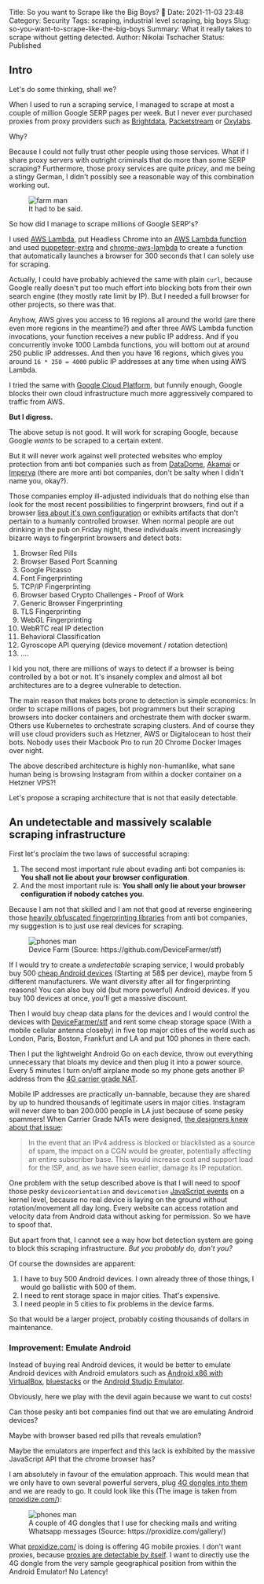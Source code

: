 Title: So you want to Scrape like the Big Boys? 🚀
Date: 2021-11-03 23:48
Category: Security
Tags: scraping, industrial level scraping, big boys
Slug: so-you-want-to-scrape-like-the-big-boys
Summary: What it really takes to scrape without getting detected.
Author: Nikolai Tschacher
Status: Published

## Intro

Let's do some thinking, shall we?

When I used to run a scraping service, I managed to scrape at most a couple of million Google SERP pages per week. But I never ever purchased proxies from proxy providers such as [Brightdata](https://brightdata.com/), [Packetstream](https://packetstream.io/) or [Oxylabs](https://oxylabs.io/).

Why? 

Because I could not fully trust other people using those services. What if I share proxy servers with outright criminals that do more than some SERP scraping? Furthermore, those proxy services are quite *pricey*, and me being a stingy German, I didn't possibly see a reasonable way of this combination working out.

<figure>
  <img src="{static}/images/work different.png" alt="farm man" />
  <figcaption>It had to be said.</figcaption>
</figure>

So how did I manage to scrape millions of Google SERP's?

I used [AWS Lambda](https://aws.amazon.com/lambda/), put Headless Chrome into an [AWS Lambda function](https://aws.amazon.com/getting-started/hands-on/run-serverless-code/) and used [puppeteer-extra](https://github.com/berstend/puppeteer-extra) and [chrome-aws-lambda](https://github.com/alixaxel/chrome-aws-lambda) to create a function that automatically launches a browser for 300 seconds that I can solely use for scraping.

Actually, I could have probably achieved the same with plain `curl`, because Google really doesn't put too much effort into blocking bots from their own search engine (they mostly rate limit by IP). But I needed a full browser for other projects, so there was that.

Anyhow, AWS gives you access to 16 regions all around the world (are there even more regions in the meantime?) and after three AWS Lambda function invocations, your function receives a new public IP address. And if you concurrently invoke 1000 Lambda functions, you will bottom out at around 250 public IP addresses. And then you have 16 regions, which gives you around `16 * 250 = 4000` public IP addresses at any time when using AWS Lambda.

I tried the same with [Google Cloud Platform](https://cloud.google.com/), but funnily enough, Google blocks their own cloud infrastructure much more aggressively compared to traffic from AWS.

**But I digress.**

The above setup is not good. It will work for scraping Google, because Google *wants* to be scraped to a certain extent.

But it will never work against well protected websites who employ protection from anti bot companies such as from [DataDome](https://datadome.co/), [Akamai](https://www.akamai.com/) or [Imperva](https://www.imperva.com/) (there are more anti bot companies, don't be salty when I didn't name you, okay?).

Those companies employ ill-adjusted individuals that do nothing else than look for the most recent possibilities to fingerprint browsers, find out if a browser [lies about it's own configuration](https://github.com/abrahamjuliot/creepjs) or exhibits artifacts that don't pertain to a humanly controlled browser. When normal people are out drinking in the pub on Friday night, these individuals invent increasingly bizarre ways to fingerprint browsers and detect bots:

1. Browser Red Pills 
2. Browser Based Port Scanning
3. Google Picasso
4. Font Fingerprinting
5. TCP/IP Fingerprinting
6. Browser based Crypto Challenges - Proof of Work
7. Generic Browser Fingerprinting
8. TLS Fingerprinting
9. WebGL Fingerprinting
10. WebRTC real IP detection
11. Behavioral Classification
12. Gyroscope API querying (device movement / rotation detection)
13. ....

I kid you not, there are millions of ways to detect if a browser is being controlled by a bot or not. It's insanely complex and almost all bot architectures are to a degree vulnerable to detection.

The main reason that makes bots prone to detection is simple economics: In order to scrape millions of pages, bot programmers but their scraping browsers into docker containers and orchestrate them with docker swarm. Others use Kubernetes to orchestrate scraping clusters. And of course they will use cloud providers such as Hetzner, AWS or Digitalocean to host their bots. Nobody uses their Macbook Pro to run 20 Chrome Docker Images over night. 

The above described architecture is highly non-humanlike, what sane human being is browsing Instagram from within a docker container on a Hetzner VPS?!

Let's propose a scraping architecture that is not that easily detectable.

## An undetectable and massively scalable scraping infrastructure

First let's proclaim the two laws of successful scraping: 

1. The second most important rule about evading anti bot companies is: **You shall not lie about your browser configuration**.
2. And the most important rule is: **You shall only lie about your browser configuration if nobody catches you**.

Because I am not that skilled and I am not that good at reverse engineering those [heavily obfuscated fingerprinting libraries](https://incolumitas.com/data/imperva.js) from anti bot companies, my suggestion is to just use real devices for scraping. 

<figure>
  <img src="{static}/images/shelf_closeup_790x.jpg" alt="phones man" />
  <figcaption>Device Farm (Source: https://github.com/DeviceFarmer/stf)</figcaption>
</figure>

If I would try to create a *undetectable* scraping service, I would probably buy 500 [cheap Android devices](https://www.zdnet.com/article/best-phone-under-100/) (Starting at 58$ per device), maybe from 5 different manufacturers. We want diversity after all for fingerprinting reasons! You can also buy old (but more powerful) Android devices. If you buy 100 devices at once, you'll get a massive discount. 

Then I would buy cheap data plans for the devices and I would control the devices with [DeviceFarmer/stf](https://github.com/DeviceFarmer/stf) and rent some cheap storage space (With a mobile cellular antenna closeby) in five top major cities of the world such as London, Paris, Boston, Frankfurt and LA and put 100 phones in there each.

Then I put the lightweight Android Go on each device, throw out everything unnecessary that bloats my device and then plug it into a power source. Every 5 minutes I turn on/off airplane mode so my phone gets another IP address from the [4G carrier grade NAT](https://en.wikipedia.org/wiki/Carrier-grade_NAT).

Mobile IP addresses are practically un-bannable, because they are shared by up to hundred thousands of legitimate users in major cities. Instagram will never dare to ban 200.000 people in LA just because of some pesky spammers! When Carrier Grade NATs were designed, [the designers knew about that issue](https://www.ofcom.org.uk/__data/assets/pdf_file/0020/37802/cgnat.pdf):

> In the event that an IPv4 address is blocked or blacklisted as a source of spam, the impact on a
CGN would be greater, potentially affecting an entire subscriber base. This would increase cost
and support load for the ISP, and, as we have seen earlier, damage its IP reputation.

One problem with the setup described above is that I will need to spoof those pesky `deviceorientation` and `devicemotion` [JavaScript events](https://developer.mozilla.org/en-US/docs/Web/Events/Detecting_device_orientation) on a kernel level, because no real device is laying on the ground without rotation/movement all day long. Every website can access rotation and velocity data from Android data without asking for permission. So we have to spoof that.

But apart from that, I cannot see a way how bot detection system are going to block this scraping infrastructure. *But you probably do, don't you?*

Of course the downsides are apparent: 

1. I have to buy 500 Android devices. I own already three of those things, I would go ballistic with 500 of them.
2. I need to rent storage space in major cities. That's expensive.
3. I need people in 5 cities to fix problems in the device farms.

So that would be a larger project, probably costing thousands of dollars in maintenance.

### Improvement: Emulate Android

Instead of buying real Android devices, it would be better to emulate Android devices with Android emulators such as [Android x86 with VirtualBox](https://www.android-x86.org/documentation/virtualbox.html), [bluestacks](https://www.bluestacks.com/de/index.html) or the [Android Studio Emulator](https://developer.android.com/studio/run/emulator).

Obviously, here we play with the devil again because we want to cut costs!

Can those pesky anti bot companies find out that we are emulating Android devices? 

Maybe with browser based red pills that reveals emulation?

Maybe the emulators are imperfect and this lack is exhibited by the massive JavaScript API that the chrome browser has? 

I am absolutely in favour of the emulation approach. This would mean that we only have to own several powerful servers, plug [4G dongles into them](https://proxidize.com/) and we are ready to go. It could look like this (The image is taken from [proxidize.com/](https://proxidize.com/)): 

<figure>
  <img src="{static}/images/MicrosoftTeams-image-33.png.webp" alt="phones man" />
  <figcaption>A couple of 4G dongles that I use for checking mails and writing Whatsapp messages (Source: https://proxidize.com/gallery/)</figcaption>
</figure>

What [proxidize.com/](https://proxidize.com/) is doing is offering 4G mobile proxies. I don't want proxies, because [proxies are detectable by itself](https://bot.incolumitas.com/proxy_detect.html). I want to directly use the 4G dongle from the very sample geographical position from within the Android Emulator! No Latency!
